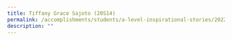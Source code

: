 ```yaml
---
title: Tiffany Grace Sajoto (20S14)
permalink: /accomplishments/students/a-level-inspirational-stories/2022/tiffany/
description: ""
---
```


